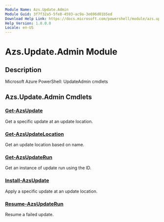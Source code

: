 ```yaml
---
Module Name: Azs.Update.Admin
Module Guid: 3f7f32a5-5fe8-4593-ac9a-3e696d01b5ed
Download Help Link: https://docs.microsoft.com/powershell/module/azs.update.admin
Help Version: 1.0.0.0
Locale: en-US
---
```


# Azs.Update.Admin Module
## Description
Microsoft Azure PowerShell: UpdateAdmin cmdlets

## Azs.Update.Admin Cmdlets
### [Get-AzsUpdate](Get-AzsUpdate.md)
Get a specific update at an update location.

### [Get-AzsUpdateLocation](Get-AzsUpdateLocation.md)
Get an update location based on name.

### [Get-AzsUpdateRun](Get-AzsUpdateRun.md)
Get an instance of update run using the ID.

### [Install-AzsUpdate](Install-AzsUpdate.md)
Apply a specific update at an update location.

### [Resume-AzsUpdateRun](Resume-AzsUpdateRun.md)
Resume a failed update.

